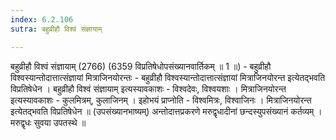 ```yaml
---
index: 6.2.106
sutra: बहुव्रीहौ विश्वं संज्ञायाम्

---
```

बहुव्रीहौ विश्वं संज्ञायाम् (2766) (6359 विप्रतिषेधोपसंख्यानवार्तिकम् ॥ 1 ॥) - बहुव्रीहौ विश्वस्यान्तोदात्तात्संज्ञायां मित्राजिनयोरन्तः - बहुव्रीहौ विश्वस्यान्तोदात्तात्संज्ञायां मित्राजिनयोरन्त इत्येतद्भवति विप्रतिषेधेन । बहुव्रीहौ विश्वं संज्ञायाम् इत्यस्यावकाशः - विश्वदेवः, विश्वयशाः । मित्राजिनयोरन्त इत्यस्यावकाशः - कुलमित्रम्, कुलाजिनम् । इहोभयं प्राप्नोति - विश्वमित्रः, विश्वाजिनः । मित्राजिनयोरन्त इत्येतद्भवति विप्रतिषेधेन ॥ (उपसंख्यानभाष्यम्) अन्तोदात्तप्रकरणे मरुद्वृधादीनां छन्दस्युपसंख्यानं कर्तव्यम् । मरुद्वृधः सुवया उपतस्थे ॥